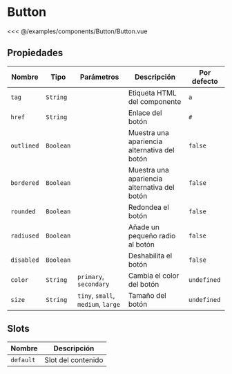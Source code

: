 # Button

<Preview>
  <template slot="demo">
    <components-Button-Button /> 
  </template>

  <<< @/examples/components/Button/Button.vue
</Preview>

## Propiedades

| Nombre     | Tipo      | Parámetros                         | Descripción                                  | Por defecto |
|------------|-----------|------------------------------------|----------------------------------------------|-------------|
| `tag`      | `String`  |                                    | Etiqueta HTML del componente                 | `a`         |
| `href`     | `String`  |                                    | Enlace del botón                             | `#`         |
| `outlined` | `Boolean` |                                    | Muestra una apariencia alternativa del botón | `false`     |
| `bordered` | `Boolean` |                                    | Muestra una apariencia alternativa del botón | `false`     |
| `rounded`  | `Boolean` |                                    | Redondea el botón                            | `false`     |
| `radiused` | `Boolean` |                                    | Añade un pequeño radio al botón              | `false`     |
| `disabled` | `Boolean` |                                    | Deshabilita el botón                         | `false`     |
| `color`    | `String`  | `primary`, `secondary`             | Cambia el color del botón                    | `undefined` |
| `size`     | `String`  | `tiny`, `small`, `medium`, `large` | Tamaño del botón                             | `undefined` |

## Slots

| Nombre    | Descripción        |
|-----------|--------------------|
| `default` | Slot del contenido |